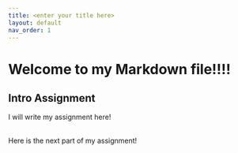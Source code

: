 ```yaml
---
title: <enter your title here>
layout: default
nav_order: 1
---
```


# Welcome to my Markdown file!!!!

## Intro Assignment

I will write my assignment here!

<br> Here is the next part of my assignment!
